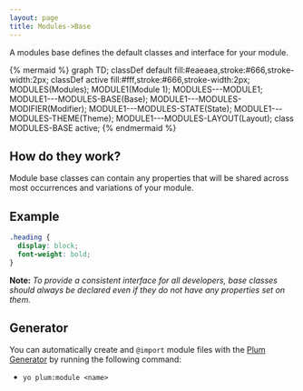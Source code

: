 ```yaml
---
layout: page
title: Modules->Base
---
```


A modules base defines the default classes and interface for your module.

{% mermaid %}
graph TD;
  classDef default fill:#eaeaea,stroke:#666,stroke-width:2px;
  classDef active fill:#fff,stroke:#666,stroke-width:2px;
  MODULES(Modules);
  MODULE1(Module 1);
  MODULES---MODULE1;
  MODULE1---MODULES-BASE(Base);
  MODULE1---MODULES-MODIFIER(Modifier);
  MODULE1---MODULES-STATE(State);
  MODULE1---MODULES-THEME(Theme);
  MODULE1---MODULES-LAYOUT(Layout);
  class MODULES-BASE active;
{% endmermaid %}

## How do they work?

Module base classes can contain any properties that will be shared across most occurrences and variations of your module.

## Example

```scss
.heading {
  display: block;
  font-weight: bold;
}
```

**Note:** *To provide a consistent interface for all developers, base classes should always be declared even if they do not have any properties set on them.*

## Generator

You can automatically create and `@import` module files with the [Plum Generator](https://github.com/plum-css/generator-plum) by running the following command:

- `yo plum:module <name>`
